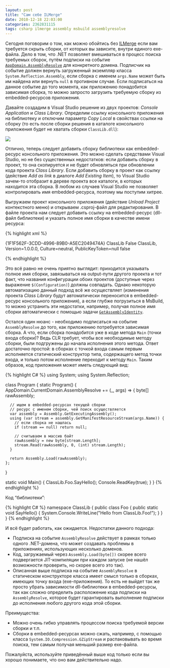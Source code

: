 ```yaml
---
layout: post
title: "Сам себе ILMerge"
date: 2010-12-18 22:03:00
categories: 2362831115
tags: csharp ilmerge assembly msbuild assemblyresolve
---
```

Сегодня поговорим о том, как можно обойтись без [ILMerge](http://research.microsoft.com/en-us/people/mbarnett/ilmerge.aspx) если вам требуется скрыть сборки, от которых вы зависите, внутри единого exe-файла. Дело в том, что .NET позволяет вмешиваться в процесс поиска требуемых сборок, путём подписки на событие [`AppDomain.AssemblyResolve`](http://msdn.microsoft.com/en-us/library/system.appdomain.assemblyresolve.aspx) для конкретного домена. Подписчик на событие должен вернуть загруженный экземпляр класса `System.Reflection.Assembly`, если сборка с именем `args.Name` может быть им найдена или вернуть `null` в противном случае. Если подписаться на данное событие до того момента, как приложению понадобится зависимая сборка, то можно запросто загрузить требуемую сборку из embedded-ресурсов приложения.

Давайте создадим в Visual Studio решение из двух проектов: *Console Application* и *Class Library*. Определим ссылку консольного приложения на библиотеку и отключим параметр *Copy Local* в свойствах ссылки на сборку (то есть после сборки решения в каталоге консольного приложения будет не хватать сборки `ClassLib.dll`):

![]({{site.baseurl}}/images/ilmerge.png)

Отлично, теперь следует добавить сборку библиотеки как embedded-ресурс консольного приложения. Это можно сделать средствами Visual Studio, но не без существенных недостатков: если добавить сборку в проект, то она скопируется и не будет обновляться при обновлении кода проекта *Class Library*. Если добавить сборку в проект как ссылку (действие *Add as link* в диалоге *Add Existing Item*), то Visual Studio зачем-то отобразит в дереве проекта все каталоги, в которых находится эта сборка. В любом из случаев Visual Studio не позволяет контролировать имя embedded-ресурса, поэтому мы поступим хитрее.

Выгружаем проект консольного приложения (действие *Unload Project* контекстного меню) и открываем .csproj-файл для редактирования. В файле проекта нам следует добавить ссылку на embedded-ресурс (dll-файл библиотеки) и указать полное имя сборки в качестве имени ресурса:

{% highlight xml %}
  <!-- ... -->

  <ItemGroup>
    <ProjectReference Include="ClassLib\ClassLib.csproj">
      <Project>{1F1F562F-3CDD-4996-89B0-A5EC2049474A}</Project>
      <Name>ClassLib</Name>
      <Private>False</Private>
    </ProjectReference>
  </ItemGroup>

  <!-- добавить этот раздел -->
  <ItemGroup>
    <!-- указать путь до сборки библиотеки -->
    <EmbeddedResource Include="ClassLib\bin\$(Configuration)\ClassLib.dll">
      <!-- в качестве имени ресурса - полное имя сборки -->
      <LogicalName>ClassLib, Version=1.0.0.0, Culture=neutral, PublicKeyToken=null</LogicalName>
      <!-- скрываем из дерева проекта Visual Studio -->
      <Visible>false</Visible>
    </EmbeddedResource>
  </ItemGroup>

  <Import Project="$(MSBuildToolsPath)\Microsoft.CSharp.targets" />

  <!-- ... -->
{% endhighlight %}

Это всё равно не очень приятно выглядит: приходится указывать полное имя сборки, завязываться на output-пути другого проекта и тот факт, что названия конфигурации обоих проектов (доступные через выражение `$(Configuration)`) должны совпадать. Однако некоторую автоматизацию данный подход всё же осуществляет (изменения проекта *Class Library* будут автоматически переносится в embedded-ресурс консольного приложения), а если глубже погрузиться в MsBuild, то можно устранить эти недостатки, например, получая полное имя сборки автоматически с помощью задачи [`GetAssemblyIdentity`](http://msdn.microsoft.com/en-us/library/ms164296.aspx).

Остался один нюанс - необходимо подписаться на событие `AssemblyResolve` до того, как приложению потребуется зависимая сборка. А что, если сборка понадобится уже в коде метода `Main` (точки входа сборки)? Ведь CLR требует, чтобы все необходимые методу сборки, были подгружены до начала исполнения этого метода. Ответ достаточно простой: в сборках с точкой входа самым первым исполняется статический конструктор типа, содержащего метод точки входа, и только потом исполнение переходит к методу `Main`. Таким образов, код приложения может иметь следующий вид:

{% highlight C# %}
using System;
using System.Reflection;

class Program {
  static Program() {
    AppDomain.CurrentDomain.AssemblyResolve += (_, args) => {
      byte[] rawAssembly;
      
      // ищем в embedded-ресурсах текущей сборки
      // ресурс с именем сборки, чей поиск осуществляется
      var assembly = Assembly.GetExecutingAssembly();
      using (var stream = assembly.GetManifestResourceStream(args.Name)) {
        // если сборка не нашлась
        if (stream == null) return null;

        // считываем в массив байт
        rawAssembly = new byte[stream.Length];
        stream.Read(rawAssembly, 0, (int) stream.Length);
      }

      return Assembly.Load(rawAssembly);
    };
  }

  static void Main() {
    ClassLib.Foo.SayHello();
    Console.ReadKey(true);
  }
}
{% endhighlight %}

Код “библиотеки”:

{% highlight C# %}
namespace ClassLib {
  public class Foo {
    public static void SayHello() {
      System.Console.WriteLine("Hello from ClassLib.Foo!");
    }
  }
}
{% endhighlight %}

И всё будет работать, как ожидается. Недостатки данного подхода:

* Подписка на событие `AssemblyResolve` действует в рамках только одного .NET-домена, что может создавать проблемы в приложениях, использующих несколько доменов.
* Код, загружаемый через `Assembly.Load(byte[])` скорее всего подвергается JIT-компиляции при каждом запуске (не нашёл возможности проверить, но скорее всего это так).
* Описанная выше подписка на событие `AssemblyResolve` в статическом конструкторе класса имеет смысл только в сборках, имеющих точку входа (exe-приложения). То есть не выйдет так же просто убрать зависимости dll-библиотеки в embedded-ресурсы, так как сложно определить расположение кода подписки на `AssemblyResolve`, которое будет гарантировать выполнение подписки до исполнения любого другого кода этой сборки.

Преимущества:

* Можно очень гибко управлять процессом поиска требуемой версии сборки и т.п.
* Сборки в embedded-ресурсах можно сжать, например, с помощью класса `System.IO.Compression.GZipStream` и распаковывать во время поиска, тем самым получая меньший размер exe-файла.

Пожалуйста, используйте приведённый выше код только если вы хорошо понимаете, что оно вам действительно надо.